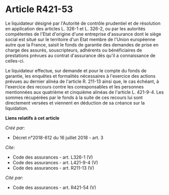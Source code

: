 # Article R421-53

Le liquidateur désigné par l'Autorité de contrôle prudentiel et de résolution en application des articles L. 326-1 et L.
326-2, ou par les autorités compétentes de l'Etat d'origine d'une entreprise d'assurance dont le siège social est situé sur
le territoire d'un Etat membre de l'Union européenne autre que la France, saisit le fonds de garantie des demandes de prise
en charge des assurés, souscripteurs, adhérents ou bénéficiaires de prestations prévues au contrat d'assurance dès qu'il a
connaissance de celles-ci. 

Le liquidateur effectue, sur demande et pour le compte du fonds de garantie, les enquêtes et formalités nécessaires à
l'exercice des actions prévues au dernier alinéa de l'article R. 211-13 ainsi que, le cas échéant, à l'exercice des recours
contre les coresponsables et les personnes mentionnées aux quatrième et cinquième alinéas de l'article L. 421-9-4. Les sommes
récupérées par le fonds à la suite de ces recours lui sont directement versées et viennent en déduction de sa créance sur la
liquidation.

**Liens relatifs à cet article**

_Créé par_:

  - Décret n°2018-612 du 16 juillet 2018 - art. 3

_Cite_:

  - Code des assurances - art. L326-1 (V)
  - Code des assurances - art. L421-9-4 (V)
  - Code des assurances - art. R211-13 (V)

_Cité par_:

  - Code des assurances - art. R421-54 (V)
